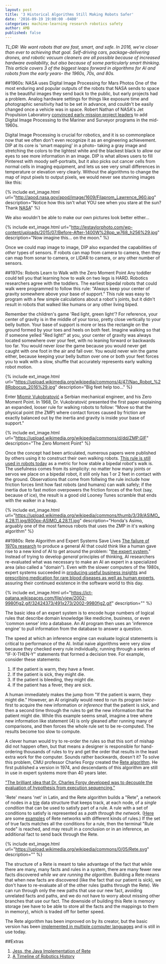 ```yaml
---
layout: post
title: '3 Historical Algorithms Still Making Robots Safer'
date: '2016-09-19 19:00:00 -0400'
categories: machine-learning research robotics safety
author: AMB
published: false
---
```


*TL;DR: We want robots that are fast, smart, and safe.   In 2016, we're closer than ever to achieving that goal. Self-driving cars, package-delivering drones, and robotic vacuum cleaners are all possible because of increased hardware availability, but also because of some particularly smart thinking.  This article covers 3 of the biggest leaps forward in algorithms for AI and robots from the early years- the 1960s, 70s, and 80s.*


##1960s:  NASA uses Digital Image Processing for Mars Photos
One of the most enduring and popular outputs of the robots that NASA sends to space is the beautiful images they send back to the public, but early projects had a problem.  Analog hardware settings for things like exposure time and photographic sensitivity had to be set in advance, and couldn't be easily changed once a vehicle was in space.  Robert Nathan of NASA's Jet Propulsion Laboratory [convinced early mission project leaders](http://history.nasa.gov/computers/Ch9-3.html)  to add Digital Image Processing to the Mariner  and Surveyor programs in the mid-1960s.   

Digital Image Processing is crucial for robotics, and it is so commonplace now that we often don't even recognize it as an engineering achievement.  DIP at its core is 'smart mapping' in a photo- taking a gray image and stretching the colors to the lightest white and the blackest black to allow our eyes to see more information in an image.   DIP is what allows users to fill Pinterest with moody self-portraits,  but it also picks out cancer cells from normal cells in imaging equipment, and lets us see very small differences in temperature or elevation very clearly.   Without the algorithms to change the map of input pixels to output pixels, we would never see stunning images like this: 

{% include ext_image.html url="http://apod.nasa.gov/apod/image/1609/Filaprom_Lawrence_960.jpg" description="Notice how this isn't what YOU see when you stare at the sun? Thank [NASA](http://apod.nasa.gov/apod/astropix.html)" %}

We also wouldn't be able to make our own pictures look better either...


{% include ext_image.html url="http://lestaylorphoto.com/wp-content/uploads/2015/07/Before-After-1400W%28pp_w768_h256%29.jpg" description="Now imagine this... on the moon." %}


Once we could map image to image, DIP also expanded the capabilities of *other* types of sensors. If robots can map from camera to camera, then they can map from sonar to camera, or LIDAR to camera, or any other number of sensors.   

##1970s: Robots Learn to Walk with the Zero Moment Point
Any toddler could tell you that learning how to walk on two legs is HARD. Robotics researchers agree with the toddlers. The earliest bipedal robots that could walk were programmed to follow this rule: "Always keep your center of gravity somewhere above your base of support."  This rule was easy to program with a few simple calculations about a robot's joints, but it didn't result in robots that walked like humans or any other living biped.  

 Remember the children's game 'Red light, green light'?  For reference,  your center of gravity is in the middle of your torso, pretty close vertically to your belly button. Your base of support is more or less the rectangle on the ground formed by your toes and heels on both feet.  Imagine walking so that if someone yelled "Red light!" at you, your center of gravity was always located somewhere over your feet, with no leaning forward or backwards too far.  You would never *lose* the game because you would never get caught with one foot in the air and fall over.  You would never win the game either, because keeping your belly button over one or both your feet forces you to walk with a slow, shuffle that accurately represents early walking robot motion. 
 
 
{% include ext_image.html url="https://upload.wikimedia.org/wikipedia/commons/4/47/Nao_Robot_%28Robocup_2016%29.jpg" description="Big feet help too..." %}
 
 
Enter [Miomir Vukobratović](http://www.pupin.rs/RnDProfile/vukobratovic.html) a Serbian mechanical engineer, and his Zero Moment Point.  In 1968, Dr. Vukobratović presented the first paper explaining an expanded, looser rule for walking robots to follow: "Move so that the physical point (the ZMP) where contact forces caused by friction are exactly balanced out by the inertia and gravity is inside your base of support."  

{% include ext_image.html url="https://upload.wikimedia.org/wikipedia/commons/d/dd/ZMP.GIF" description="The Zero Moment Point" %}

Once the concept had been articulated, numerous papers were published by others using it to construct their own walking robots.  [This rule is still used in robots today](http://www.cs.cmu.edu/~cga/legs/vukobratovic.pdf) as a metric for how stable a bipedal robot's walk is. The usefulness comes from its simplicity: no matter how many joints or servos we place on a bipedal robot, it still only has 1 or 2 feet in contact with the ground.  Observations that come from follwing the rule include how friction forces limit how fast robots (and humans) can walk safely; if the inertia due to fast motion overpowers the friction forces of the foot (say, because of ice),  the result is a good old Looney Tunes scramble that ends with the walker in a heap. 

{% include ext_image.html url="https://upload.wikimedia.org/wikipedia/commons/thumb/3/39/ASIMO_4.28.11.jpg/800px-ASIMO_4.28.11.jpg" description="Honda's Asimo, arguably one of the most famous robots that uses the ZMP in it's walking algorithm" %}


##1980s: Rete Algorithm and Expert Systems Save Lives
[The failure of 1970s research](https://en.wikipedia.org/wiki/History_of_artificial_intelligence#Boom_1980.E2.80.931987) to produce a general AI that could think like a human gave rise to a new kind of AI to get around the problem: "[the expert system.](https://en.wikipedia.org/wiki/Expert_system)"  Instead of trying to develop *general* principles of thinking,  AI researchers re-evaluated what was necessary to make an AI an expert in a specialized area (also called a "domain").  Even with the slower computers of the 1980s, expert systems succeeded in [producing useful business insights](https://en.wikipedia.org/wiki/Expert_system#History) and [prescribing medication for rare blood diseases as well as human experts](http://www.it.bton.ac.uk/staff/lp22/cs237/cs237medicalxsys.html#MYCIN:%20medical%20diagnosis%20using%20production%20rules), assuring their continued existence in the software world to this day. 


{% include ext_image.html url="https://ict-patana.wikispaces.com/file/view/2002-9980fig2.gif/32424373/491x273/2002-9980fig2.gif" description="" %}

The basic idea of an expert system is to encode huge numbers of logical rules that describe domain knowledge like medicine, business, or even 'common sense' into a database. An AI program then uses an 'inference engine' to pull information from the database to answer a question. 

The speed at which an inference engine can evaluate logical statements is critical to performance of the AI.  Initial naive algorithms were very slow because they checked every rule individually, running through a series of "IF-X-THEN-Y" statements that formed a decision tree. For example,  consider these statements: 
 1. If the patient is warm, they have a fever. 
 2. If the patient is sick, they might die. 
 3. If the patient is bleeding, they might die.
 4. If the patient has a fever, they are sick. 
 
A human immediately makes the jump from "If the patient is warm, they might die." However, an AI originally would need to run its program *twice*- first to acquire the new information or *inference* that the patient is sick, and then a second time through the rules to get the new information that the patient might die.  While this example seems small, imagine a tree where new information like statement (4) is only gleaned after running many of comparisons, and then forces the whole rule set to be re-computed.  The results become too slow to compute. 

A clever human would try to re-order the rules so that this sort of mishap did not happen often, but that means a designer is responsible for hand-ordering thousands of rules to try and get the order that results in the least extra work for the computer. Sounds rather backwards, doesn't it?  To solve this problem, CMU professor Charles Forgy created the [Rete algorithm](https://en.wikipedia.org/wiki/Rete_algorithm).  He first published a version in 1974, and descendants of this algorithm are still in use in expert systems more than 40 years later.  

["The brilliant idea that Dr. Charles Forgy developed was to decouple the evaluation of hypothesis from execution sequencing."](http://www.sparklinglogic.com/rete-algorithm-demystified-part-2) 

 'Rete' means 'net' in Latin, and the Rete algorithm builds a "Rete", a network of nodes in a [trie](https://en.wikipedia.org/wiki/Trie) data structure that keeps track, at each node, of a *single condition* that can be used to satisfy part of a rule.   A rule with a set of conditions to satisfy  is represented as a *path through the network*.  ([Here](http://cis-linux1.temple.edu/~giorgio/cis587/readings/rete.html) are some [examples](http://www.sparklinglogic.com/rete-algorithm-demystified-part-2) of Rete networks with different kinds of rules.)  If the set of true facts matches all the conditions for a rule, then the terminal "Rule node" is reached, and may result in a conclusion or in an inference, an additional fact to send back through the Rete. 


{% include ext_image.html url="https://upload.wikimedia.org/wikipedia/commons/0/05/Rete.svg" description="" %}

The structure of a Rete is meant to take advantage of the fact that while there are many, many facts and rules in a system, there are many fewer new facts discovered *while we are running the algorithm*.   Building a Rete means that when new facts are discovered (like the fact that our patient is sick), we don't have to re-evaluate all of the other rules (paths through the Rete). We can run through only the new paths that use our new fact, avoiding unrelated facts and paths, and we do not have to worry about missing other branches that use  our fact.  The downside of building this Rete is memory storage (we have to be able to store all the facts and the mappings to them in memory), which is traded off for better speed. 

The Rete algorithm has been improved on by its creator, but the basic version has been [implemented in multiple computer languages](http://stackoverflow.com/questions/12474769/how-to-use-rete-algorithm)  and is still in use today.  

##Extras
1. [Jess, the Java Implementation of Rete](http://www.jessrules.com/docs/71/rete.html)
2. [A Timeline of Robotics History](http://www.robotshop.com/media/files/PDF/timeline.pdf)


